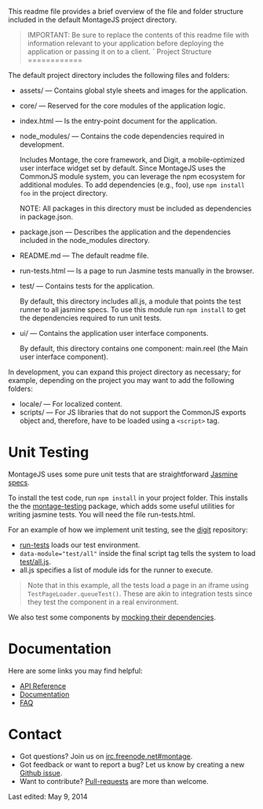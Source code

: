 
This readme file provides a brief overview of the file and folder structure
included in the default MontageJS project directory.

>IMPORTANT: Be sure to replace the contents of this readme file with information
relevant to your application before deploying the application or passing it on to
a client.
`
Project Structure
============

The default project directory includes the following files and folders:

* assets/ — Contains global style sheets and images for the application.
* core/  —  Reserved for the core modules of the application logic.
* index.html  —  Is the entry-point document for the application.
* node_modules/  —  Contains the code dependencies required in development.

    Includes Montage, the core framework, and Digit, a mobile-optimized user
    interface widget set by default. Since MontageJS uses the CommonJS module
    system, you can leverage the npm ecosystem for additional modules. To add
    dependencies (e.g., foo), use `npm install foo` in the project directory.

    NOTE: All packages in this directory must be included as dependencies
    in package.json.

* package.json  —  Describes the application and the dependencies included in
            the node_modules directory.
* README.md  —  The default readme file.
* run-tests.html  —  Is a page to run Jasmine tests manually in the browser.
* test/  —  Contains tests for the application.

    By default, this directory includes all.js, a module that points the test runner
    to all jasmine specs. To use this module run `npm install` to get the dependencies
    required to run unit tests.

* ui/  —  Contains the application user interface components.

    By default, this directory contains one component: main.reel (the Main
    user interface component).

In development, you can expand this project directory as necessary; for example,
depending on the project you may want to add the following folders:

* locale/  —  For localized content.
* scripts/  —  For JS libraries that do not support the CommonJS exports object
           and, therefore, have to be loaded using a `<script>` tag.

Unit Testing
============

MontageJS uses some pure unit tests that are straightforward [Jasmine specs][1].

To install the test code, run `npm install` in your project folder. This installs the
the [montage-testing][2] package, which adds some useful utilities for writing
jasmine tests. You will need the file run-tests.html.

For an example of how we implement unit testing, see the [digit][3] repository:

* [run-tests][4] loads our test environment.
* `data-module="test/all"` inside the final script tag tells the system to load [test/all.js][5].
* all.js specifies a list of module ids for the runner to execute.

>Note that in this example, all the tests load a page in an iframe using
`TestPageLoader.queueTest()`. These are akin to integration tests since they test
the component in a real environment.

We also test some components by [mocking their dependencies][6].

Documentation
============

Here are some links you may find helpful:

* [API Reference][7]
* [Documentation][8]
* [FAQ][9]

Contact
======

* Got questions? Join us on [irc.freenode.net#montage][10].
* Got feedback or want to report a bug? Let us know by creating a new [Github issue][11].
* Want to contribute? [Pull-requests][12] are more than welcome.

[1]: https://github.com/montagejs/montage/blob/master/test/core/super-spec.js        "Jasmine specs"
[2]: https://github.com/montagejs/montage-testing        "montage-testing"
[3]: https://github.com/montagejs/digit        "digit"
[4]: https://github.com/montagejs/digit/blob/master/run-tests.html        "run-tests"
[5]: https://github.com/montagejs/digit/tree/master/test        "test/all.js"
[6]: https://github.com/montagejs/montage/blob/master/test/base/abstract-button-spec.js        "mocking their dependencies"
[7]: http://montagejs.org/api/        "API Reference"
[8]: http://montagejs.org/docs/        "Documentation"
[9]: http://montagejs.org/docs/faq.html        "FAQ"
[10]: http://webchat.freenode.net/?channels=montage        "irc.freenode.net#montage"
[11]: https://github.com/montagejs/montage/issues        "Github issue"
[12]: https://github.com/montagejs/montage/pulls        "Pull-requests"

Last edited: May 9, 2014

